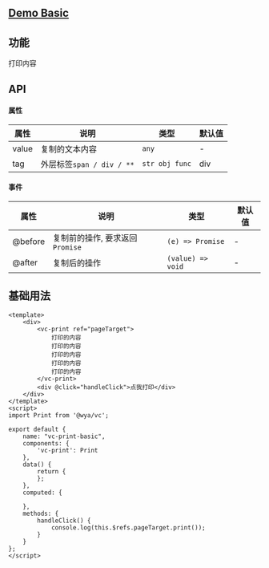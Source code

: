 ## [Demo Basic](https://wya-team.github.io/wya-vc/dist/print/basic.html)
## 功能
打印内容

## API

#### 属性

属性 | 说明 | 类型 | 默认值
---|---|---|---
value | 复制的文本内容 | `any` | -
tag | 外层标签`span / div / **` | `str obj func` | div

#### 事件

属性 | 说明 | 类型 | 默认值
---|---|---|---
@before | 复制前的操作, 要求返回`Promise` | `(e) => Promise` | -
@after | 复制后的操作 | `(value) => void` | -

## 基础用法

```vue
<template>
	<div>
		<vc-print ref="pageTarget">
			打印的内容
			打印的内容
			打印的内容
			打印的内容
			打印的内容
		</vc-print>
		<div @click="handleClick">点我打印</div>
	</div>
</template>
<script>
import Print from '@wya/vc';

export default {
	name: "vc-print-basic",
	components: {
		'vc-print': Print
	},
	data() {
		return {
		};
	},
	computed: {
		
	},
	methods: {
		handleClick() {
			console.log(this.$refs.pageTarget.print());
		}
	}
};
</script>
```

